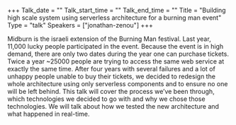 +++
Talk_date = ""
Talk_start_time = ""
Talk_end_time = ""
Title = "Building high scale system using serverless architecture for a burning man event"
Type = "talk"
Speakers = ["jonathan-zenou"]
+++

Midburn is the israeli extension of the Burning Man festival. Last year, 11,000 lucky people participated in the event. Because the event is in high demand, there are only two dates during the year one can purchase tickets. Twice a year ~25000 people are trying to access the same web service at exactly the same time. After four years with several failures and a lot of unhappy people unable to buy their tickets, we decided to redesign the whole architecture using only serverless components and to ensure no one will be left behind. This talk will cover the process we’ve been through, which technologies we decided to go with and why we chose those technologies. We will talk about how we tested the new architecture and what happened in real-time.

